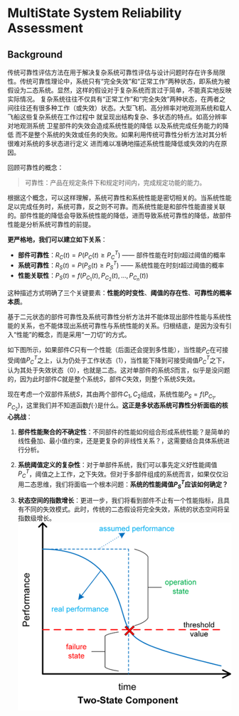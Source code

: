# MultiState System Reliability Assessment
## Background

传统可靠性评估方法在用于解决复杂系统可靠性评估与设计问题时存在许多局限性。传统可靠性理论中，系统只有“完全失效”和“正常工作”两种状态，即系统为被假设为二态系统。显然，这样的假设对于复杂系统而言过于简单，不能真实地反映实际情况。
复杂系统往往不仅具有“正常工作”和“完全失效”两种状态，在两者之间往往还有很多种工作（或失效）状态。大型飞机、高分辨率对地观测系统和载人飞船这些复杂系统在工作过程中 就呈现出结构复杂、多状态的特点。如高分辨率对地观测系统 卫星部件的失效会造成系统性能的降低 以及系统完成任务能力的降低 而不是整个系统的失效或任务的失败。如果利用传统可靠性分析方法对其分析 很难对系统的多状态进行定义 进而难以准确地描述系统性能降低或失效的内在原因。

回顾可靠性的概念：
>可靠性：产品在规定条件下和规定时间内，完成规定功能的能力。

根据这个概念，可以这样理解，系统可靠性和系统性能是密切相关的。当系统性能足以完成任务时，系统可靠，反之则不可靠。而系统性能是和部件性能直接关联的。部件性能的降低会导致系统性能的降低，进而导致系统可靠性的降低，故部件性能是分析系统可靠性的前提。

**更严格地，我们可以建立如下关系**：
- **部件可靠性**：$R_C(t) = P(P_C(t) \geq P_C^T)$ —— 部件性能在时刻$t$超过阈值的概率
- **系统可靠性**：$R_S(t) = P(P_S(t) \geq P_S^T)$ —— 系统性能在时刻$t$超过阈值的概率  
- **性能关联性**：$P_S(t) = f(P_{C_1}(t), P_{C_2}(t), ..., P_{C_n}(t))$

这种描述方式明确了三个关键要素：**性能的时变性**、**阈值的存在性**、**可靠性的概率本质**。

基于二元状态的部件可靠性及系统可靠性分析方法并不能体现出部件性能与系统性能的关系，也不能体现出系统可靠性与系统性能的关系。归根结底，是因为没有引入“性能”的概念，而是采用“一刀切”的方式。

如下图所示，如果部件$C$只有一个性能（后面还会提到多性能），当性能$P_C$在可接受阈值$P_{C}^T$之上，认为仍处于工作状态（1），当性能下降到可接受阈值$P_{C}^T$之下，认为其处于失效状态（0），也就是二态。这对单部件的系统$S$而言，似乎是没问题的，因为此时部件$C$就是整个系统$S$，部件$C$失效，则整个系统$S$失效。

现在考虑一个双部件系统$S$，其由两个部件$C_1,C_2$组成，系统性能$P_S = f(P_{C_1},P_{C_2})$，这里我们并不知道函数$f(·)$是什么。**这正是多状态系统可靠性分析面临的核心挑战**：

1. **部件性能聚合的不确定性**：不同部件的性能如何组合形成系统性能？是简单的线性叠加、最小值约束，还是更复杂的非线性关系？，这需要结合具体系统进行分析。

2. **系统阈值定义的复杂性**：对于单部件系统，我们可以事先定义好性能阈值$P_C^T$，阈值之上工作，之下失效。但对于多部件组成的系统而言，如果仅仅沿用二态思维，我们将面临一个根本问题：**系统的性能阈值$P_S^T$应该如何确定？**

3. **状态空间的指数增长**：更进一步，我们将看到部件不止有一个性能指标，且具有不同的失效模式。此时，传统的二态假设将完全失效，系统的状态空间将呈指数级增长。
![SinglePerformancetwoStateComponent](2025-07-15/twoStateComponentPeformance.png)


## 



